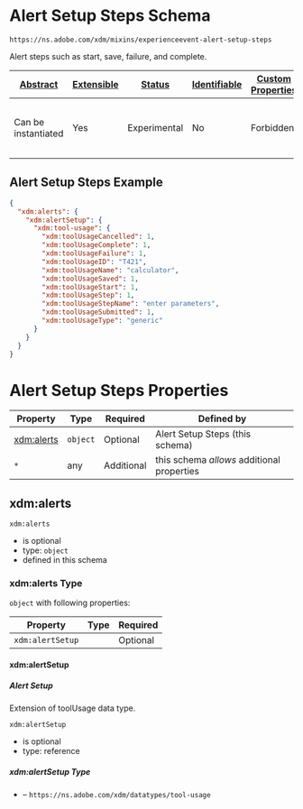 
# Alert Setup Steps Schema

```
https://ns.adobe.com/xdm/mixins/experienceevent-alert-setup-steps
```

Alert steps such as start, save, failure, and complete.

| [Abstract](../../../../abstract.md) | [Extensible](../../../../extensions.md) | [Status](../../../../status.md) | [Identifiable](../../../../id.md) | [Custom Properties](../../../../extensions.md) | [Additional Properties](../../../../extensions.md) | Defined In |
|-------------------------------------|-----------------------------------------|---------------------------------|-----------------------------------|------------------------------------------------|----------------------------------------------------|------------|
| Can be instantiated | Yes | Experimental | No | Forbidden | Permitted | [mixins/experience-event/industry-verticals/experienceevent-alert-setup-steps.schema.json](mixins/experience-event/industry-verticals/experienceevent-alert-setup-steps.schema.json) |

## Alert Setup Steps Example
```json
{
  "xdm:alerts": {
    "xdm:alertSetup": {
      "xdm:tool-usage": {
        "xdm:toolUsageCancelled": 1,
        "xdm:toolUsageComplete": 1,
        "xdm:toolUsageFailure": 1,
        "xdm:toolUsageID": "T421",
        "xdm:toolUsageName": "calculator",
        "xdm:toolUsageSaved": 1,
        "xdm:toolUsageStart": 1,
        "xdm:toolUsageStep": 1,
        "xdm:toolUsageStepName": "enter parameters",
        "xdm:toolUsageSubmitted": 1,
        "xdm:toolUsageType": "generic"
      }
    }
  }
}
```

# Alert Setup Steps Properties

| Property | Type | Required | Defined by |
|----------|------|----------|------------|
| [xdm:alerts](#xdmalerts) | `object` | Optional | Alert Setup Steps (this schema) |
| `*` | any | Additional | this schema *allows* additional properties |

## xdm:alerts


`xdm:alerts`
* is optional
* type: `object`
* defined in this schema

### xdm:alerts Type


`object` with following properties:


| Property | Type | Required |
|----------|------|----------|
| `xdm:alertSetup`|  | Optional |



#### xdm:alertSetup
##### Alert Setup

Extension of toolUsage data type.

`xdm:alertSetup`
* is optional
* type: reference

##### xdm:alertSetup Type


* []() – `https://ns.adobe.com/xdm/datatypes/tool-usage`









